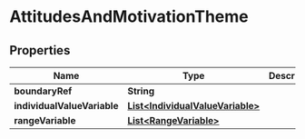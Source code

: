 
# AttitudesAndMotivationTheme

## Properties
Name | Type | Description | Notes
------------ | ------------- | ------------- | -------------
**boundaryRef** | **String** |  |  [optional]
**individualValueVariable** | [**List&lt;IndividualValueVariable&gt;**](IndividualValueVariable.md) |  |  [optional]
**rangeVariable** | [**List&lt;RangeVariable&gt;**](RangeVariable.md) |  |  [optional]



